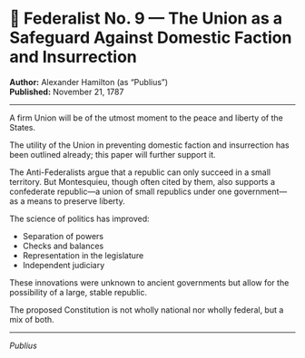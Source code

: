 # 📜 Federalist No. 9 — The Union as a Safeguard Against Domestic Faction and Insurrection

**Author:** Alexander Hamilton (as “Publius”)  
**Published:** November 21, 1787

---

A firm Union will be of the utmost moment to the peace and liberty of the States.

The utility of the Union in preventing domestic faction and insurrection has been outlined already; this paper will further support it.

The Anti-Federalists argue that a republic can only succeed in a small territory. But Montesquieu, though often cited by them, also supports a confederate republic—a union of small republics under one government—as a means to preserve liberty.

The science of politics has improved:  
- Separation of powers  
- Checks and balances  
- Representation in the legislature  
- Independent judiciary

These innovations were unknown to ancient governments but allow for the possibility of a large, stable republic.

The proposed Constitution is not wholly national nor wholly federal, but a mix of both.

---

*Publius*

